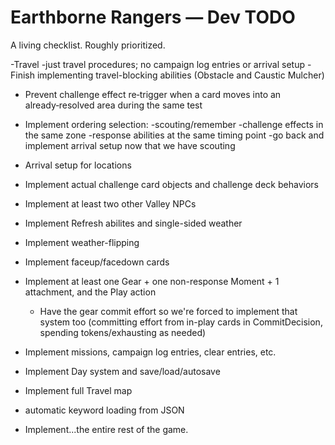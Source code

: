 # Earthborne Rangers — Dev TODO

A living checklist. Roughly prioritized.



-Travel
    -just travel procedures; no campaign log entries or arrival setup
    -Finish implementing travel-blocking abilities (Obstacle and Caustic Mulcher)

- Prevent challenge effect re‑trigger when a card moves into an already‑resolved area during the same test
- Implement ordering selection:
  -scouting/remember
  -challenge effects in the same zone
  -response abilities at the same timing point
  -go back and implement arrival setup now that we have scouting

- Arrival setup for locations



- Implement actual challenge card objects and challenge deck behaviors
- Implement at least two other Valley NPCs
- Implement Refresh abilites and single-sided weather
- Implement weather-flipping
- Implement faceup/facedown cards
- Implement at least one Gear + one non-response Moment + 1 attachment, and the Play action
  - Have the gear commit effort so we're forced to implement that system too (committing effort from in-play cards in CommitDecision, spending tokens/exhausting as needed)
- Implement missions, campaign log entries, clear entries, etc.
- Implement Day system and save/load/autosave
- Implement full Travel map
- automatic keyword loading from JSON
- Implement...the entire rest of the game.


